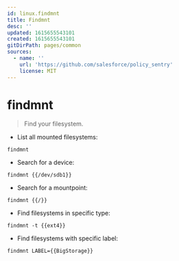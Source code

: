 ```yaml
---
id: linux.findmnt
title: Findmnt
desc: ''
updated: 1615655543101
created: 1615655543101
gitDirPath: pages/common
sources:
  - name: ''
    url: 'https://github.com/salesforce/policy_sentry'
    license: MIT
---
```

# findmnt

> Find your filesystem.

- List all mounted filesystems:

`findmnt`

- Search for a device:

`findmnt {{/dev/sdb1}}`

- Search for a mountpoint:

`findmnt {{/}}`

- Find filesystems in specific type:

`findmnt -t {{ext4}}`

- Find filesystems with specific label:

`findmnt LABEL={{BigStorage}}`

